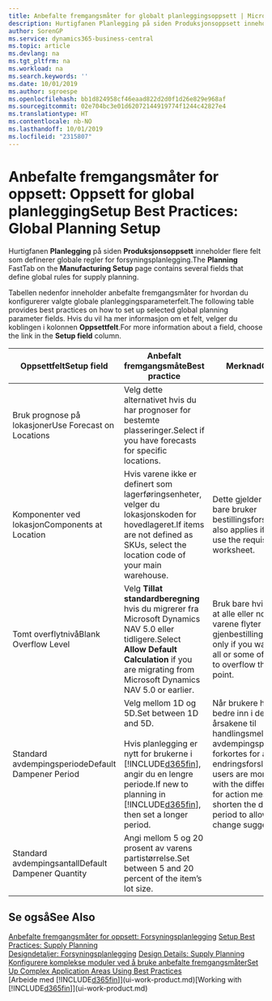 ```yaml
---
title: Anbefalte fremgangsmåter for globalt planleggingsoppsett | Microsoft-dokumentasjon
description: Hurtigfanen Planlegging på siden Produksjonsoppsett inneholder flere felt som definerer globale regler for forsyningsplanlegging.
author: SorenGP
ms.service: dynamics365-business-central
ms.topic: article
ms.devlang: na
ms.tgt_pltfrm: na
ms.workload: na
ms.search.keywords: ''
ms.date: 10/01/2019
ms.author: sgroespe
ms.openlocfilehash: bb1d824958cf46eaad822d2d0f1d26e829e968af
ms.sourcegitcommit: 02e704bc3e01d62072144919774f1244c42827e4
ms.translationtype: HT
ms.contentlocale: nb-NO
ms.lasthandoff: 10/01/2019
ms.locfileid: "2315807"
---
```

# <a name="setup-best-practices-global-planning-setup"></a><span data-ttu-id="552b0-103">Anbefalte fremgangsmåter for oppsett: Oppsett for global planlegging</span><span class="sxs-lookup"><span data-stu-id="552b0-103">Setup Best Practices: Global Planning Setup</span></span>
<span data-ttu-id="552b0-104">Hurtigfanen **Planlegging** på siden **Produksjonsoppsett** inneholder flere felt som definerer globale regler for forsyningsplanlegging.</span><span class="sxs-lookup"><span data-stu-id="552b0-104">The **Planning** FastTab on the **Manufacturing Setup** page contains several fields that define global rules for supply planning.</span></span>  

 <span data-ttu-id="552b0-105">Tabellen nedenfor inneholder anbefalte fremgangsmåter for hvordan du konfigurerer valgte globale planleggingsparameterfelt.</span><span class="sxs-lookup"><span data-stu-id="552b0-105">The following table provides best practices on how to set up selected global planning parameter fields.</span></span> <span data-ttu-id="552b0-106">Hvis du vil ha mer informasjon om et felt, velger du koblingen i kolonnen **Oppsettfelt**.</span><span class="sxs-lookup"><span data-stu-id="552b0-106">For more information about a field, choose the link in the **Setup field** column.</span></span>  

|<span data-ttu-id="552b0-107">Oppsettfelt</span><span class="sxs-lookup"><span data-stu-id="552b0-107">Setup field</span></span>|<span data-ttu-id="552b0-108">Anbefalt fremgangsmåte</span><span class="sxs-lookup"><span data-stu-id="552b0-108">Best practice</span></span>|<span data-ttu-id="552b0-109">Merknad</span><span class="sxs-lookup"><span data-stu-id="552b0-109">Comment</span></span>|  
|-----------------|-------------------|-------------|  
|<span data-ttu-id="552b0-110">Bruk prognose på lokasjoner</span><span class="sxs-lookup"><span data-stu-id="552b0-110">Use Forecast on Locations</span></span>|<span data-ttu-id="552b0-111">Velg dette alternativet hvis du har prognoser for bestemte plasseringer.</span><span class="sxs-lookup"><span data-stu-id="552b0-111">Select if you have forecasts for specific locations.</span></span>||  
|<span data-ttu-id="552b0-112">Komponenter ved lokasjon</span><span class="sxs-lookup"><span data-stu-id="552b0-112">Components at Location</span></span>|<span data-ttu-id="552b0-113">Hvis varene ikke er definert som lagerføringsenheter, velger du lokasjonskoden for hovedlageret.</span><span class="sxs-lookup"><span data-stu-id="552b0-113">If items are not defined as SKUs, select the location code of your main warehouse.</span></span>|<span data-ttu-id="552b0-114">Dette gjelder også hvis du bare bruker bestillingsforslaget.</span><span class="sxs-lookup"><span data-stu-id="552b0-114">This also applies if you only use the requisition worksheet.</span></span>|  
|<span data-ttu-id="552b0-115">Tomt overflytnivå</span><span class="sxs-lookup"><span data-stu-id="552b0-115">Blank Overflow Level</span></span>|<span data-ttu-id="552b0-116">Velg **Tillat standardberegning** hvis du migrerer fra Microsoft Dynamics NAV 5.0 eller tidligere.</span><span class="sxs-lookup"><span data-stu-id="552b0-116">Select **Allow Default Calculation** if you are migrating from Microsoft Dynamics NAV 5.0 or earlier.</span></span>|<span data-ttu-id="552b0-117">Bruk bare hvis du vil tillate at alle eller noen av varene flyter over gjenbestillingspunktet.</span><span class="sxs-lookup"><span data-stu-id="552b0-117">Use only if you want to allow all or some of your items to overflow the reorder point.</span></span>|  
|<span data-ttu-id="552b0-118">Standard avdempingsperiode</span><span class="sxs-lookup"><span data-stu-id="552b0-118">Default Dampener Period</span></span>|<span data-ttu-id="552b0-119">Velg mellom 1D og 5D.</span><span class="sxs-lookup"><span data-stu-id="552b0-119">Set between 1D and 5D.</span></span><br /><br /> <span data-ttu-id="552b0-120">Hvis planlegging er nytt for brukerne i [!INCLUDE[d365fin](includes/d365fin_md.md)], angir du en lengre periode.</span><span class="sxs-lookup"><span data-stu-id="552b0-120">If new to planning in [!INCLUDE[d365fin](includes/d365fin_md.md)], then set a longer period.</span></span>|<span data-ttu-id="552b0-121">Når brukere har satt seg bedre inn i de forskjellige årsakene til handlingsmeldinger, kan avdempingsperioden forkortes for å tillate flere endringsforslag.</span><span class="sxs-lookup"><span data-stu-id="552b0-121">When users are more familiar with the different reasons for action messages, then shorten the dampener period to allow more change suggestions.</span></span>|  
|<span data-ttu-id="552b0-122">Standard avdempingsantall</span><span class="sxs-lookup"><span data-stu-id="552b0-122">Default Dampener Quantity</span></span>|<span data-ttu-id="552b0-123">Angi mellom 5 og 20 prosent av varens partistørrelse.</span><span class="sxs-lookup"><span data-stu-id="552b0-123">Set between 5 and 20 percent of the item’s lot size.</span></span>||  

## <a name="see-also"></a><span data-ttu-id="552b0-124">Se også</span><span class="sxs-lookup"><span data-stu-id="552b0-124">See Also</span></span>  
 <span data-ttu-id="552b0-125">[Anbefalte fremgangsmåter for oppsett: Forsyningsplanlegging](setup-best-practices-supply-planning.md) </span><span class="sxs-lookup"><span data-stu-id="552b0-125">[Setup Best Practices: Supply Planning](setup-best-practices-supply-planning.md) </span></span>  
 <span data-ttu-id="552b0-126">[Designdetaljer: Forsyningsplanlegging](design-details-supply-planning.md) </span><span class="sxs-lookup"><span data-stu-id="552b0-126">[Design Details: Supply Planning](design-details-supply-planning.md) </span></span>  
 [<span data-ttu-id="552b0-127">Konfigurere komplekse moduler ved å bruke anbefalte fremgangsmåter</span><span class="sxs-lookup"><span data-stu-id="552b0-127">Set Up Complex Application Areas Using Best Practices</span></span>](set-up-complex-application-areas-using-best-practices.md)  
 <span data-ttu-id="552b0-128">[Arbeide med [!INCLUDE[d365fin](includes/d365fin_md.md)]](ui-work-product.md)</span><span class="sxs-lookup"><span data-stu-id="552b0-128">[Working with [!INCLUDE[d365fin](includes/d365fin_md.md)]](ui-work-product.md)</span></span>

